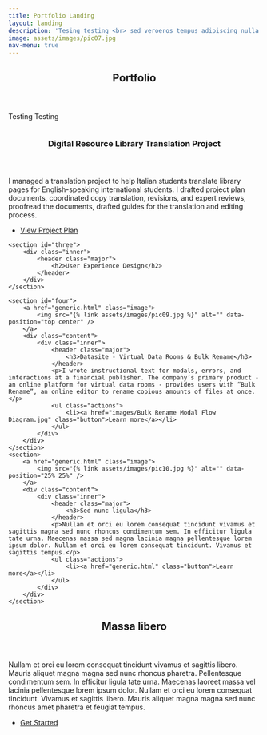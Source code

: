 ```yaml
---
title: Portfolio Landing
layout: landing
description: 'Tesing testing <br> sed veroeros tempus adipiscing nulla.'
image: assets/images/pic07.jpg
nav-menu: true
---
```


<!-- Main -->
<div id="main">

<!-- One -->
<section id="one">
	<div class="inner">
		<header class="major">
			<h2>Portfolio</h2>
		</header>
		<p>Testing Testing</p>
	</div>
</section>

<!-- Two -->
<section id="two" class="spotlights">
	<section>
		<a href="generic.html" class="image">
			<img src="{% link assets/images/pic08.jpg %}" alt="" data-position="center center" />
		</a>
		<div class="content">
			<div class="inner">
				<header class="major">
					<h3>Digital Resource Library Translation Project</h3>
				</header>
				<p>I managed a translation project to help Italian students translate library pages for English-speaking international students. I drafted project plan documents, coordinated copy translation, revisions, and expert reviews, proofread the documents, drafted guides for the translation and editing process.</p>
				<ul class="actions">
					<li><a href="writing samples/[Project Plan] DRL Translation Project.pdf" class="button">View Project Plan</a></li>
				</ul>
			</div>
		</div>
	</section>

<!-- Three -->

	<section id="three">
		<div class="inner">
			<header class="major">
				<h2>User Experience Design</h2>
			</header>
		</div>
	</section>

<!-- Four-->
	<section id="four">
		<a href="generic.html" class="image">
			<img src="{% link assets/images/pic09.jpg %}" alt="" data-position="top center" />
		</a>
		<div class="content">
			<div class="inner">
				<header class="major">
					<h3>Datasite - Virtual Data Rooms & Bulk Rename</h3>
				</header>
				<p>I wrote instructional text for modals, errors, and interactions at a financial publisher. The company’s primary product - an online platform for virtual data rooms - provides users with “Bulk Rename”, an online editor to rename copious amounts of files at once. </p>
				<ul class="actions">
					<li><a href="images/Bulk Rename Modal Flow Diagram.jpg" class="button">Learn more</a></li>
				</ul>
			</div>
		</div>
	</section>
	<section>
		<a href="generic.html" class="image">
			<img src="{% link assets/images/pic10.jpg %}" alt="" data-position="25% 25%" />
		</a>
		<div class="content">
			<div class="inner">
				<header class="major">
					<h3>Sed nunc ligula</h3>
				</header>
				<p>Nullam et orci eu lorem consequat tincidunt vivamus et sagittis magna sed nunc rhoncus condimentum sem. In efficitur ligula tate urna. Maecenas massa sed magna lacinia magna pellentesque lorem ipsum dolor. Nullam et orci eu lorem consequat tincidunt. Vivamus et sagittis tempus.</p>
				<ul class="actions">
					<li><a href="generic.html" class="button">Learn more</a></li>
				</ul>
			</div>
		</div>
	</section>
</section>

<!-- Three -->
<section id="three">
	<div class="inner">
		<header class="major">
			<h2>Massa libero</h2>
		</header>
		<p>Nullam et orci eu lorem consequat tincidunt vivamus et sagittis libero. Mauris aliquet magna magna sed nunc rhoncus pharetra. Pellentesque condimentum sem. In efficitur ligula tate urna. Maecenas laoreet massa vel lacinia pellentesque lorem ipsum dolor. Nullam et orci eu lorem consequat tincidunt. Vivamus et sagittis libero. Mauris aliquet magna magna sed nunc rhoncus amet pharetra et feugiat tempus.</p>
		<ul class="actions">
			<li><a href="generic.html" class="button next">Get Started</a></li>
		</ul>
	</div>
</section>

</div>
